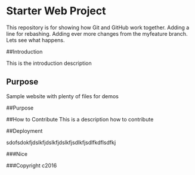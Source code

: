 # Starter Web Project

This repository is for showing how Git and GitHub work together. Adding a line for rebashing. 
Adding ever more changes from the myfeature branch. Lets see what happens. 

##Introduction

This is the introduction description

## Purpose

Sample website with plenty of files for demos

##Purpose

##How to Contribute
This is a description how to contribute


##Deployment

sdofsdokfjdslkfjdslkfjdslkfjsdlkfjsdlfkdflsdfkj

###Nice

###Copyright 
c2016